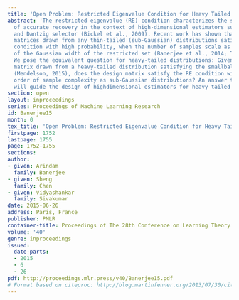 ```yaml
---
title: 'Open Problem: Restricted Eigenvalue Condition for Heavy Tailed Designs'
abstract: 'The restricted eigenvalue (RE) condition characterizes the sample complexity
  of accurate recovery in the context of high-dimensional estimators such as Lasso
  and Dantzig selector (Bickel et al., 2009). Recent work has shown that random design
  matrices drawn from any thin-tailed (sub-Gaussian) distributions satisfy the RE
  condition with high probability, when the number of samples scale as the square
  of the Gaussian width of the restricted set (Banerjee et al., 2014; Tropp, 2015).
  We pose the equivalent question for heavy-tailed distributions: Given a random design
  matrix drawn from a heavy-tailed distribution satisfying the smallball property
  (Mendelson, 2015), does the design matrix satisfy the RE condition with the same
  order of sample complexity as sub-Gaussian distributions? An answer to the question
  will guide the design of highdimensional estimators for heavy tailed problems.'
section: open
layout: inproceedings
series: Proceedings of Machine Learning Research
id: Banerjee15
month: 0
tex_title: 'Open Problem: Restricted Eigenvalue Condition for Heavy Tailed Designs'
firstpage: 1752
lastpage: 1755
page: 1752-1755
sections: 
author:
- given: Arindam
  family: Banerjee
- given: Sheng
  family: Chen
- given: Vidyashankar
  family: Sivakumar
date: 2015-06-26
address: Paris, France
publisher: PMLR
container-title: Proceedings of The 28th Conference on Learning Theory
volume: '40'
genre: inproceedings
issued:
  date-parts:
  - 2015
  - 6
  - 26
pdf: http://proceedings.mlr.press/v40/Banerjee15.pdf
# Format based on citeproc: http://blog.martinfenner.org/2013/07/30/citeproc-yaml-for-bibliographies/
---
```

